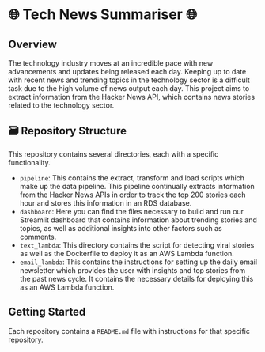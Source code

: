 # 🌐 Tech News Summariser 🌐


## Overview

The technology industry moves at an incredible pace with new advancements and updates being released each day. Keeping up to date with recent news and trending topics in the technology sector is a difficult task due to the high volume of news output each day.
This project aims to extract information from the Hacker News API, which contains news stories related to the technology sector.

## 🗃️ Repository Structure

This repository contains several directories, each with a specific functionality.

- `pipeline`: This contains the extract, transform and load scripts which make up the data pipeline. This pipeline continually extracts information from the Hacker News APIs in order to track the top 200 stories each hour and stores this information in an RDS database.
- `dashboard`: Here you can find the files necessary to build and run our Streamlit dashboard that contains information about trending stories and topics, as well as additional insights into other factors such as comments.
- `text_lambda`: This directory contains the script for detecting viral stories as well as the Dockerfile to deploy it as an AWS Lambda function.
- `email_lambda`: This contains the instructions for setting up the daily email newsletter which provides the user with insights and top stories from the past news cycle. It contains the necessary details for deploying this as an AWS Lambda function.

## Getting Started

Each repository contains a `README.md` file with instructions for that specific repository.

